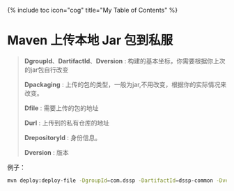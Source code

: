 {% include toc icon="cog" title="My Table of Contents" %}

# Maven 上传本地 Jar 包到私服

>  **DgroupId**、**DartifactId**、**Dversion** : 构建的基本坐标，你需要根据你上次的jar包自行改变
>
> **Dpackaging** : 上传的包的类型，一般为jar,不用改变，根据你的实际情况来改变。
>
> **Dfile** : 需要上传的包的地址
>
> **Durl** : 上传到的私有仓库的地址
>
> **DrepositoryId** : 身份信息。
>
> **Dversion** : 版本



例子：

```bash
mvn deploy:deploy-file -DgroupId=com.dssp -DartifactId=dssp-common -Dversion=1.04 -Dpackaging=jar -Dfile=dssp-common-1.04.jar -Durl=<http://172.23.105.213:8081/repository/maven-releases/> -DrepositoryId=wh-cusc-releases
```

